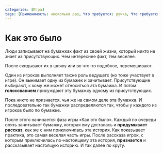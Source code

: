 ```yaml
---
categories: [Игра]
tags: [Применимость: несколько раз, Что требуется: ручка, Что требуется: бумага, На сколько людей рассчитано: от 3, Подвижность: нет]
---
```


# Как это было

Люди записывают на бумажках факт из своей жизни, который никто не знает из присутствующих. Чем интереснее факт, тем веселее.

После скидывают их в шляпу или во что-то подобное, перемешивают.

Один из игроков выполняет также роль ведущего (но тоже участвует в игре). Он вынимает одну из бумажек и зачитывает. Присутствующие выбирают, к кому же может относиться эта бумажка. И потом **голосованием** присуждают эту бумажку одному из присутствующих.

Пока никто не признается, чья же на самом деле эта бумажка. И последовательно так бумажки распределяются так, чтобы у каждого из игроков было по бумажке.

После этого начинается фаза игры «Как это было». Каждый по очереди опять зачитывает бумажку, которая ему досталась и **придумывает рассказ**, как же с ним приключилась эта история. Как показывает практика, это самая веселая часть игры. После рассказа игрок, с которым приключилась по-настоящему эта история, **признается** и рассказывает настоящую историю. И так далее по кругу.
